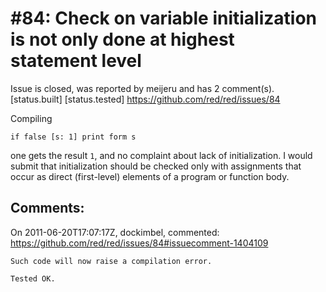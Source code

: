 
#84: Check on variable initialization is not only done at highest statement level 
================================================================================
Issue is closed, was reported by meijeru and has 2 comment(s).
[status.built] [status.tested]
<https://github.com/red/red/issues/84>

Compiling

```
if false [s: 1] print form s
```

one gets the result `1`, and no complaint about lack of initialization. I would submit that initialization should be checked only with assignments that occur as direct (first-level) elements of a program or function body. 



Comments:
--------------------------------------------------------------------------------

On 2011-06-20T17:07:17Z, dockimbel, commented:
<https://github.com/red/red/issues/84#issuecomment-1404109>

    Such code will now raise a compilation error.
    
    Tested OK.

